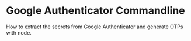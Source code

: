 # Google Authenticator Commandline

How to extract the secrets from Google Authenticator and generate OTPs with node.

